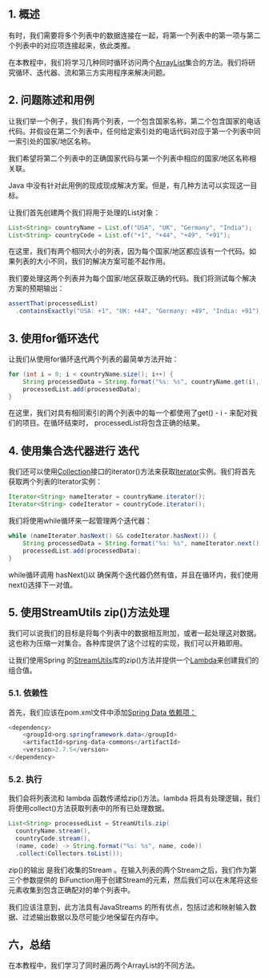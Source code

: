 ## 1. 概述

有时，我们需要将多个列表中的数据连接在一起，将第一个列表中的第一项与第二个列表中的对应项连接起来，依此类推。

在本教程中，我们将学习几种同时循环访问两个[ArrayList](https://www.baeldung.com/java-arraylist)集合的方法。我们将研究循环、迭代器、流和第三方实用程序来解决问题。

## 2. 问题陈述和用例

让我们举一个例子，我们有两个列表，一个包含国家名称，第二个包含国家的电话代码。并假设在第二个列表中，任何给定索引处的电话代码对应于第一个列表中同一索引处的国家/地区名称。

我们希望将第二个列表中的正确国家代码与第一个列表中相应的国家/地区名称相关联。

Java 中没有针对此用例的现成现成解决方案。但是，有几种方法可以实现这一目标。

让我们首先创建两个我们将用于处理的List对象：

```java
List<String> countryName = List.of("USA", "UK", "Germany", "India");
List<String> countryCode = List.of("+1", "+44", "+49", "+91");
```

在这里，我们有两个相同大小的列表，因为每个国家/地区都应该有一个代码。如果列表的大小不同，我们的解决方案可能不起作用。

我们要处理这两个列表并为每个国家/地区获取正确的代码。我们将测试每个解决方案的预期输出：

```java
assertThat(processedList)
  .containsExactly("USA: +1", "UK: +44", "Germany: +49", "India: +91");
```

## 3. 使用for循环迭代

让我们从使用for循环迭代两个列表的最简单方法开始：

```java
for (int i = 0; i < countryName.size(); i++) {
    String processedData = String.format("%s: %s", countryName.get(i), countryCode.get(i));
    processedList.add(processedData);
}
```

在这里，我们对具有相同索引的两个列表中的每一个都使用了get() - i - 来配对我们的项目。在循环结束时， processedList将包含正确的结果。

## 4. 使用集合迭代器进行 迭代

我们还可以使用[Collection](https://www.baeldung.com/java-collections)接口的iterator()方法来获取[Iterator](https://www.baeldung.com/java-iterator)实例。我们将首先获取两个列表的Iterator实例：

```java
Iterator<String> nameIterator = countryName.iterator();
Iterator<String> codeIterator = countryCode.iterator();
```

我们将使用while循环来一起管理两个迭代器：

```java
while (nameIterator.hasNext() && codeIterator.hasNext()) {
    String processedData = String.format("%s: %s", nameIterator.next(), codeIterator.next());
    processedList.add(processedData);
}
```

while循环调用 hasNext()以 确保两个迭代器仍然有值，并且在循环内，我们使用next()选择下一对值。

## 5. 使用StreamUtils zip()方法处理

我们可以说我们的目标是将每个列表中的数据相互附加，或者一起处理这对数据。这也称为压缩一对集合。各种库提供了这个过程的实现，我们可以开箱即用。

让我们使用Spring 的[StreamUtils](https://www.baeldung.com/spring-stream-utils)库的zip()方法并提供一个[Lambda](https://www.baeldung.com/java-8-lambda-expressions-tips)来创建我们的组合值。

### 5.1. 依赖性

首先，我们应该在pom.xml文件中添加[Spring Data 依赖项：](https://search.maven.org/artifact/org.springframework.data/spring-data-commons)

```java
<dependency>
    <groupId>org.springframework.data</groupId>
    <artifactId>spring-data-commons</artifactId>
    <version>2.7.5</version>
</dependency>
```

### 5.2. 执行

我们会将列表流和 lambda 函数传递给zip()方法。lambda 将具有处理逻辑，我们将使用collect()方法获取列表中的所有已处理数据。

```java
List<String> processedList = StreamUtils.zip(
  countryName.stream(), 
  countryCode.stream(),
  (name, code) -> String.format("%s: %s", name, code))
  .collect(Collectors.toList());
```

zip()的输出 是我们收集的Stream 。在输入列表的两个Stream之后，我们作为第三个参数提供的 BiFunction用于创建Stream的元素，然后我们可以在末尾将这些元素收集到包含正确配对的单个列表中。

我们应该注意到，此方法具有JavaStreams 的所有优点，包括过滤和映射输入数据、过滤输出数据以及尽可能少地保留在内存中。

## 六，总结

在本教程中，我们学习了同时遍历两个ArrayList的不同方法。